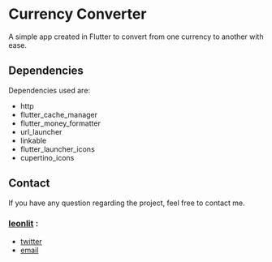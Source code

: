 # Currency Converter

A simple app created in Flutter to convert from one currency to another with ease. 


## Dependencies 

Dependencies used are: 
 - http
 - flutter_cache_manager
 - flutter_money_formatter
 - url_launcher
 - linkable
 - flutter_launcher_icons
 - cupertino_icons


## Contact

If you have any question regarding the project, feel free to contact me.
### [leonlit](https://github.com/Leonlit) :
 - [twitter](https://twitter.com/leonlit)
 - [email](leonlit123@gmail.com)
